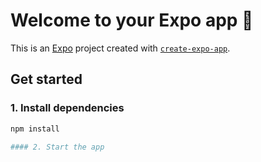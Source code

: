 # Welcome to your Expo app 👋

This is an [Expo](https://expo.dev/) project created with [`create-expo-app`](https://docs.expo.dev/get-started/create-a-new-app/).

## Get started

### 1. Install dependencies

```bash
npm install

#### 2. Start the app

